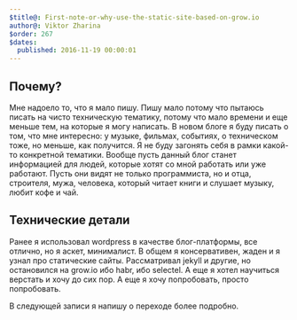 ```yaml
---
$title@: First-note-or-why-use-the-static-site-based-on-grow.io
author@: Viktor Zharina
$order: 267
$dates:
  published: 2016-11-19 00:00:01
---
```

## Почему?
Мне надоело то, что я мало пишу. Пишу мало потому что пытаюсь писать на чисто техническую тематику, потому что мало времени и еще меньше тем, на которые я могу написать. В новом блоге я буду писать о том, что мне интересно: у музыке, фильмах, событиях, о техническом тоже, но меньше, как получится. Я не буду загонять себя в рамки какой-то конкретной тематики. Вообще пусть данный блог станет информацией для людей, которые хотят со мной работать или уже работают. Пусть они видят не только программиста, но и отца, строителя, мужа, человека, который читает книги и слушает музыку, любит кофе и чай.

## Технические детали
Ранее я использовал wordpress в качестве блог-платформы, все отлично, но я аскет, минималист. В общем я консервативен, жаден и я узнал про статические сайты. Рассматривал jekyll и другие, но остановился на grow.io ибо habr, ибо selectel. А еще я хотел научиться верстать и хочу до сих пор. А еще я хочу попробовать, просто попробовать.

В следующей записи я напишу о переходе более подробно.
